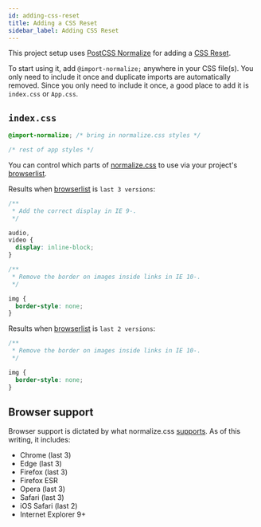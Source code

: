 ```yaml
---
id: adding-css-reset
title: Adding a CSS Reset
sidebar_label: Adding CSS Reset
---
```


This project setup uses [PostCSS Normalize] for adding a [CSS Reset].

To start using it, add `@import-normalize;` anywhere in your CSS file(s). You only need to include it once and duplicate imports are automatically removed. Since you only need to include it once, a good place to add it is `index.css` or `App.css`.

## `index.css`

```css
@import-normalize; /* bring in normalize.css styles */

/* rest of app styles */
```

You can control which parts of [normalize.css] to use via your project's [browserlist](https://github.com/browserslist/browserslist).

Results when [browserlist](https://github.com/browserslist/browserslist) is `last 3 versions`:

```css
/**
 * Add the correct display in IE 9-.
 */

audio,
video {
  display: inline-block;
}

/**
 * Remove the border on images inside links in IE 10-.
 */

img {
  border-style: none;
}
```

Results when [browserlist](https://github.com/browserslist/browserslist) is `last 2 versions`:

```css
/**
 * Remove the border on images inside links in IE 10-.
 */

img {
  border-style: none;
}
```

## Browser support

Browser support is dictated by what normalize.css [supports]. As of this writing, it includes:

- Chrome (last 3)
- Edge (last 3)
- Firefox (last 3)
- Firefox ESR
- Opera (last 3)
- Safari (last 3)
- iOS Safari (last 2)
- Internet Explorer 9+

[browserlist]: https://github.com/browserslist/browserslist
[css reset]: https://cssreset.com/what-is-a-css-reset/
[normalize.css]: https://github.com/csstools/normalize.css
[supports]: https://github.com/csstools/normalize.css#browser-support
[postcss normalize]: https://github.com/csstools/postcss-normalize
